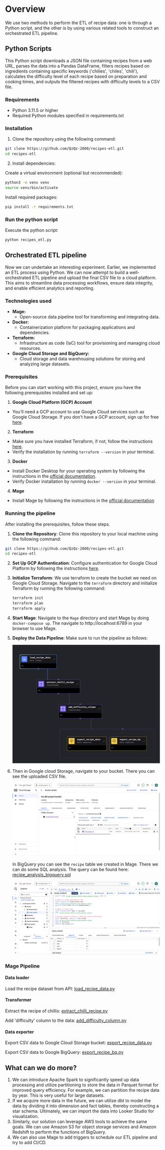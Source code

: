 # Overview
We use two methods to perform the ETL of recipe data: one is through a Python script, and the other is by using various related tools to construct an orchestrated ETL pipeline.

## Python Scripts

This Python script downloads a JSON file containing recipes from a web URL, parses the data into a Pandas DataFrame, filters recipes based on ingredients containing specific keywords ('chilies', 'chiles', 'chili'), calculates the difficulty level of each recipe based on preparation and cooking times, and outputs the filtered recipes with difficulty levels to a CSV file.

### Requirements

- Python 3.11.5 or higher
- Required Python modules specified in requirements.txt

### Installation

1. Clone the repository using the following command:
```bash
git clone https://github.com/QzQz-2000/recipes-etl.git
cd recipes-etl
```

2. Install dependencies:

Create a virtual environment (optional but recommended):

```bash
python3 -m venv venv
source venv/bin/activate
```

Install required packages:

```bash
pip install -r requirements.txt
```

### Run the python script

Execute the python script:

```bash
python recipes_etl.py
```

## Orchestrated ETL pipeline

Now we can undertake an interesting experiment. Earlier, we implemented an ETL process using Python. We can now attempt to build a well-orchestrated ETL pipeline and upload the final CSV file to a cloud platform. This aims to streamline data processing workflows, ensure data integrity, and enable efficient analytics and reporting.

### Technologies used

- **Mage:**
  - Open-source data pipeline tool for transforming and integrating data.
- **Docker:**
  - Containerization platform for packaging applications and dependencies.
- **Terraform:**
  - Infrastructure as code (IaC) tool for provisioning and managing cloud resources.
- **Google Cloud Storage and BigQuery:**
  - Cloud storage and data warehousing solutions for storing and analyzing large datasets.

### Prerequisites

Before you can start working with this project, ensure you have the following prerequisites installed and set up:

1. **Google Cloud Platform (GCP) Account**

- You'll need a GCP account to use Google Cloud services such as Google Cloud Storage. If you don't have a GCP account, sign up for free [here](https://cloud.google.com/free).

2. **Terraform**

- Make sure you have installed Terraform, if not, follow the instructions [here](https://developer.hashicorp.com/terraform/install).
- Verify the installation by running `terraform --version` in your terminal.

3. **Docker**

- Install Docker Desktop for your operating system by following the instructions in the [official documentation](https://docs.docker.com/get-docker/).
- Verify Docker installation by running `docker --version` in your terminal.

4. **Mage**

- Install Mage by following the instructions in the [official documentation](https://docs.mage.ai/introduction/overview)

### Running the pipeline

After installing the prerequisites, follow these steps.

1. **Clone the Repository**: Clone this repository to your local machine using the following command:

  ```bash
  git clone https://github.com/QzQz-2000/recipes-etl.git
  cd recipes-etl
   ```

2. **Set Up GCP Authentication**: Configure authentication for Google Cloud Platform by following the instructions [here](https://cloud.google.com/docs/authentication/getting-started).

3. **Initialize Terraform**: We use terraform to create the bucket we need on Google Cloud Storage. Navigate to the `terraform` directory and initialize Terraform by running the following command:

   ```bash
   terraform init
   terraform plan
   terraform apply
   ```

4. **Start Mage**: Navigate to the `Mage` directory and start Mage by doing `docker-compose up`. The navigate to http://localhost:6789 in your browser to use Mage.

5. **Deploy the Data Pipeline**: Make sure to run the pipeline as follows:

   ![f1](./images/f1.png)

6. Then in Google cloud Storage, navigate to your bucket. There you can see the uploaded CSV file. 

   ![gcs](./images/gcs.png)

   In BigQuery you can see the `recipe` table we created in Mage. There we can do some SQL analysis. The query can be found here: [recipe_analysis_bigquery.sql](https://github.com/QzQz-2000/recipes-etl/blob/main/recipe_analysis_bigquery.sql)

   ![bq](./images/bq.png)

### Mage Pipeline
#### Data loader
Load the recipe dataset from API: [load_recipe_data.py](https://github.com/QzQz-2000/recipes-etl/blob/main/mage/your_first_project/data_loaders/load_recipe_data.py)

#### Transformer
Extract the recipe of chillis: [extract_chilli_recipe.py](https://github.com/QzQz-2000/recipes-etl/blob/main/mage/your_first_project/transformers/extract_chilli_recipe.py)

Add 'difficulty' column to the data: [add_difficulty_column.py](https://github.com/QzQz-2000/recipes-etl/blob/main/mage/your_first_project/transformers/add_difficulty_column.py)

#### Data exporter
Export CSV data to Google Cloud Storage bucket: [export_recipe_data.py](https://github.com/QzQz-2000/recipes-etl/blob/main/mage/your_first_project/data_exporters/export_recipe_data.py)

Export CSV data to Google BigQuery: [export_recipe_bq.py](https://github.com/QzQz-2000/recipes-etl/blob/main/mage/your_first_project/data_exporters/export_recipe_bq.py)

## What can we do more?
1. We can introduce Apache Spark to significantly speed up data processing and utilize partitioning to store the data in Parquet format for improved query efficiency. For example, we can partition the recipe data by year. This is very useful for large datasets.
2. If we acquire more data in the future, we can utilize dbt to model the data by dividing it into dimension and fact tables, thereby constructing a star schema. Ultimately, we can import the data into Looker Studio for visualization.
3. Similarly, our solution can leverage AWS tools to achieve the same goals. We can use Amazon S3 for object storage services and Amazon Redshift to perform the functions of BigQuery.
4. We can also use Mage to add triggers to schedule our ETL pipeline and try to add CI/CD.
